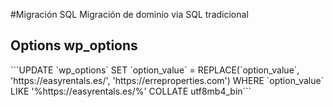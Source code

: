 #Migración SQL
Migración de dominio via SQL tradicional

<h2>Options wp_options</h2>
```UPDATE `wp_options` SET `option_value` = REPLACE(`option_value`, 'https://easyrentals.es/', 'https://erreproperties.com') WHERE `option_value` LIKE '%https://easyrentals.es/%' COLLATE utf8mb4_bin```


